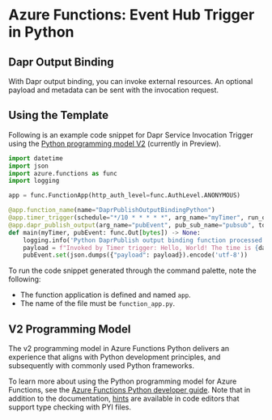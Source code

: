 # Azure Functions: Event Hub Trigger in Python

## Dapr Output Binding

With Dapr output binding, you can invoke external resources. An optional payload and metadata can be sent with the invocation request.

## Using the Template

Following is an example code snippet for Dapr Service Invocation Trigger using the [Python programming model V2](https://aka.ms/pythonprogrammingmodel) (currently in Preview).

```python
import datetime
import json
import azure.functions as func
import logging

app = func.FunctionApp(http_auth_level=func.AuthLevel.ANONYMOUS)

@app.function_name(name="DaprPublishOutputBindingPython")
@app.timer_trigger(schedule="*/10 * * * * *", arg_name="myTimer", run_on_startup=False)
@app.dapr_publish_output(arg_name="pubEvent", pub_sub_name="pubsub", topic="A")
def main(myTimer, pubEvent: func.Out[bytes]) -> None:
    logging.info('Python DaprPublish output binding function processed a request.')
    payload = f"Invoked by Timer trigger: Hello, World! The time is {datetime.datetime.now()}"
    pubEvent.set(json.dumps({"payload": payload}).encode('utf-8'))
```

To run the code snippet generated through the command palette, note the following:

- The function application is defined and named `app`.
- The name of the file must be `function_app.py`.

## V2 Programming Model

The v2 programming model in Azure Functions Python delivers an experience that aligns with Python development principles, and subsequently with commonly used Python frameworks. 

To learn more about using the Python programming model for Azure Functions, see the [Azure Functions Python developer guide](https://aka.ms/pythondeveloperguide). Note that in addition to the documentation, [hints](https://aka.ms/functions-python-hints) are available in code editors that support type checking with PYI files.